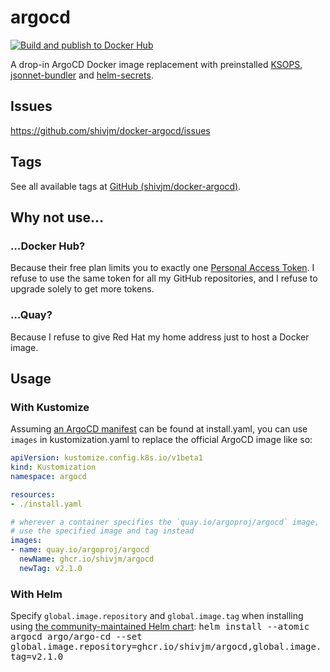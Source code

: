 # argocd

[![Build and publish to Docker Hub](https://github.com/shivjm/docker-argocd/actions/workflows/publish.yml/badge.svg)](https://github.com/shivjm/docker-argocd/actions/workflows/publish.yml)

A drop-in ArgoCD Docker image replacement with preinstalled
[KSOPS](https://github.com/viaduct-ai/kustomize-sops#argo-cd-integration),
[jsonnet-bundler](https://github.com/jsonnet-bundler/jsonnet-bundler)
and [helm-secrets](https://github.com/jkroepke/helm-secrets).

## Issues

<https://github.com/shivjm/docker-argocd/issues>

## Tags

See all available tags at [GitHub (shivjm/docker-argocd)](https://github.com/shivjm/docker-argocd/pkgs/container/argocd/versions).

## Why not use…

### …Docker Hub?

Because their free plan limits you to exactly one [Personal Access Token](https://docs.docker.com/docker-hub/access-tokens/#create-an-access-token). I refuse to use the same token for all my GitHub repositories, and I refuse to upgrade solely to get more tokens.

### …Quay?

Because I refuse to give Red Hat my home address just to host a Docker image.

## Usage

### With Kustomize

Assuming [an ArgoCD manifest](https://github.com/argoproj/argo-cd/tree/master/manifests) can be found at install.yaml, you can use `images` in kustomization.yaml to replace the official ArgoCD image like so:

```yaml
apiVersion: kustomize.config.k8s.io/v1beta1
kind: Kustomization
namespace: argocd

resources:
- ./install.yaml

# wherever a container specifies the `quay.io/argoproj/argocd` image,
# use the specified image and tag instead
images:
- name: quay.io/argoproj/argocd
  newName: ghcr.io/shivjm/argocd
  newTag: v2.1.0
```

### With Helm

Specify `global.image.repository` and `global.image.tag` when installing using [the community-maintained Helm chart](https://github.com/argoproj/argo-helm/tree/master/charts/argo-cd): <kbd>helm install --atomic argocd argo/argo-cd --set global.image.repository=ghcr.io/shivjm/argocd,global.image.tag=v2.1.0</kbd>
